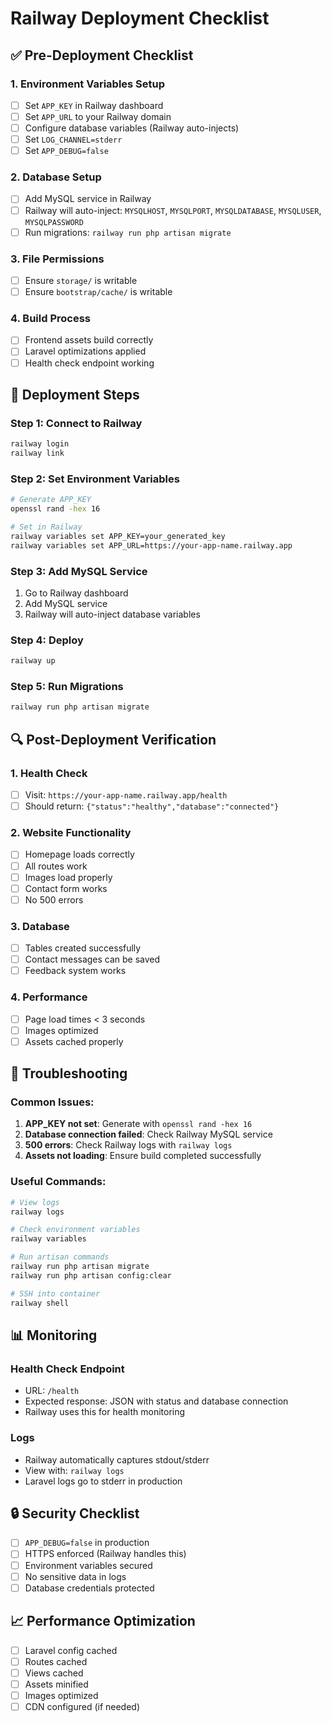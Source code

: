 # Railway Deployment Checklist

## ✅ Pre-Deployment Checklist

### 1. Environment Variables Setup
- [ ] Set `APP_KEY` in Railway dashboard
- [ ] Set `APP_URL` to your Railway domain
- [ ] Configure database variables (Railway auto-injects)
- [ ] Set `LOG_CHANNEL=stderr`
- [ ] Set `APP_DEBUG=false`

### 2. Database Setup
- [ ] Add MySQL service in Railway
- [ ] Railway will auto-inject: `MYSQLHOST`, `MYSQLPORT`, `MYSQLDATABASE`, `MYSQLUSER`, `MYSQLPASSWORD`
- [ ] Run migrations: `railway run php artisan migrate`

### 3. File Permissions
- [ ] Ensure `storage/` is writable
- [ ] Ensure `bootstrap/cache/` is writable

### 4. Build Process
- [ ] Frontend assets build correctly
- [ ] Laravel optimizations applied
- [ ] Health check endpoint working

## 🚀 Deployment Steps

### Step 1: Connect to Railway
```bash
railway login
railway link
```

### Step 2: Set Environment Variables
```bash
# Generate APP_KEY
openssl rand -hex 16

# Set in Railway
railway variables set APP_KEY=your_generated_key
railway variables set APP_URL=https://your-app-name.railway.app
```

### Step 3: Add MySQL Service
1. Go to Railway dashboard
2. Add MySQL service
3. Railway will auto-inject database variables

### Step 4: Deploy
```bash
railway up
```

### Step 5: Run Migrations
```bash
railway run php artisan migrate
```

## 🔍 Post-Deployment Verification

### 1. Health Check
- [ ] Visit: `https://your-app-name.railway.app/health`
- [ ] Should return: `{"status":"healthy","database":"connected"}`

### 2. Website Functionality
- [ ] Homepage loads correctly
- [ ] All routes work
- [ ] Images load properly
- [ ] Contact form works
- [ ] No 500 errors

### 3. Database
- [ ] Tables created successfully
- [ ] Contact messages can be saved
- [ ] Feedback system works

### 4. Performance
- [ ] Page load times < 3 seconds
- [ ] Images optimized
- [ ] Assets cached properly

## 🐛 Troubleshooting

### Common Issues:
1. **APP_KEY not set**: Generate with `openssl rand -hex 16`
2. **Database connection failed**: Check Railway MySQL service
3. **500 errors**: Check Railway logs with `railway logs`
4. **Assets not loading**: Ensure build completed successfully

### Useful Commands:
```bash
# View logs
railway logs

# Check environment variables
railway variables

# Run artisan commands
railway run php artisan migrate
railway run php artisan config:clear

# SSH into container
railway shell
```

## 📊 Monitoring

### Health Check Endpoint
- URL: `/health`
- Expected response: JSON with status and database connection
- Railway uses this for health monitoring

### Logs
- Railway automatically captures stdout/stderr
- View with: `railway logs`
- Laravel logs go to stderr in production

## 🔒 Security Checklist

- [ ] `APP_DEBUG=false` in production
- [ ] HTTPS enforced (Railway handles this)
- [ ] Environment variables secured
- [ ] No sensitive data in logs
- [ ] Database credentials protected

## 📈 Performance Optimization

- [ ] Laravel config cached
- [ ] Routes cached
- [ ] Views cached
- [ ] Assets minified
- [ ] Images optimized
- [ ] CDN configured (if needed) 
